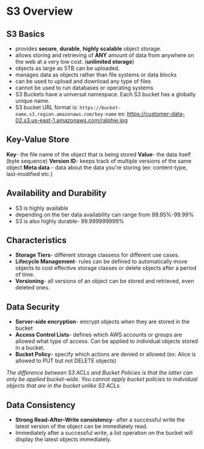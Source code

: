 # S3 Overview


## S3 Basics

- provides **secure**, **durable**, **highly scalable** object storage.
- allows storing and retrieving of **ANY** amount of data from anywhere on the web at a very low cost. (**unlimited storage**)
- objects as large as 5TB can be uploaded.
- manages data as objects rather than file systems or data blocks
- can be used to upload and download any type of files
- cannot be used to run databases or operating systems
- S3 Buckets have a universal namespace. Each S3 bucket has a globally unique name.
- S3 bucket URL format is:
	` https://bucket-name.s3.region.amazonaws.com/key-name `
	ex: https://customer-data-02.s3.us-east-1.amazonaws.com/ralphie.jpg


## Key-Value Store

**Key**- the file name of the object that is being stored
**Value**- the data itself (byte sequence)
**Version ID**- keeps track of multiple versions of the same object
**Meta data** - data about the data you're storing (ex: content-type, last-modified etc.)


## Availability and Durability

- S3 is highly available
- depending on the tier data availability can range from 99.95%-99.99%
- S3 is also highly durable- 99.999999999%


## Characteristics

- **Storage Tiers**- different storage classess for different use cases.
- **Lifecycle Management**- rules can be defined to automatically move objects to cost effective storage classes or delete objects after a period of time. 
- **Versioning**- all versions of an object can be stored and retrieved, even deleted ones.


## Data Security

- **Server-side encryption**- encrypt objects when they are stored in the bucket
- **Access Control Lists**- defines which AWS accounts or groups are allowed what type of access. Can be applied to individual objects stored in a bucket.
- **Bucket Policy**- specify which actions are denied or allowed (ex: Alice is allowed to PUT but not DELETE objects) 

*The difference between S3 ACLs and Bucket Policies is that the latter can only be applied bucket-wide. You cannot apply bucket policies to individual objects that are in the bucket unlike S3 ACLs.*


## Data Consistency

- **Strong Read-After-Write consistency**- after a successful write the latest version of the object can be immediately read.
- Immediately after a successful write, a list operation on the bucket will display the latest objects immediately.



